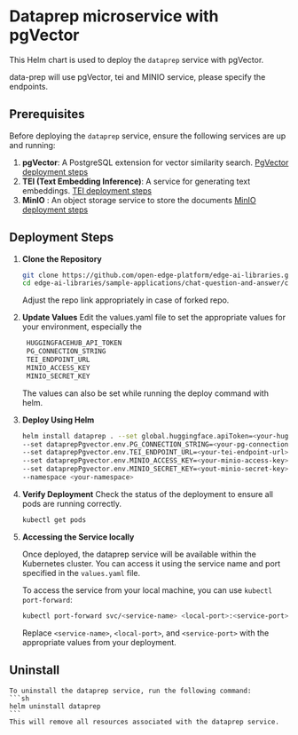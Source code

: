 # Dataprep microservice with pgVector

This Helm chart is used to deploy the `dataprep` service with pgVector.

data-prep will use pgVector, tei and MINIO service, please specify the endpoints.

## Prerequisites

Before deploying the `dataprep` service, ensure the following services are up and running:

1. **pgVector**: A PostgreSQL extension for vector similarity search. [PgVector deployment steps](../pgvector/README.md)
2. **TEI (Text Embedding Inference)**: A service for generating text embeddings. [TEI deployment steps](../tei/README.MD)
3. **MinIO** : An object storage service to store the documents [MinIO deployment steps](../minioserver/README.md)

## Deployment Steps

1. **Clone the Repository**

   ```sh
   git clone https://github.com/open-edge-platform/edge-ai-libraries.git edge-ai-libraries -b release-1.2.0
   cd edge-ai-libraries/sample-applications/chat-question-and-answer/chart/subchart/dataprep
   ```
   Adjust the repo link appropriately in case of forked repo.

2. **Update Values**
    Edit the values.yaml file to set the appropriate values for your environment, especially the
    ```sh
     HUGGINGFACEHUB_API_TOKEN
     PG_CONNECTION_STRING
     TEI_ENDPOINT_URL
     MINIO_ACCESS_KEY
     MINIO_SECRET_KEY
    ```
    The values can also be set while running the deploy command with helm.

3. **Deploy Using Helm**

    ```sh
    helm install dataprep . --set global.huggingface.apiToken=<your-huggingface-token> \
    --set dataprepPgvector.env.PG_CONNECTION_STRING=<your-pg-connection-string> \
    --set dataprepPgvector.env.TEI_ENDPOINT_URL=<your-tei-endpoint-url> \
    --set dataprepPgvector.env.MINIO_ACCESS_KEY=<your-minio-access-key> \
    --set dataprepPgvector.env.MINIO_SECRET_KEY=<yout-minio-secret-key> \
    --namespace <your-namespace>
    ```
4. **Verify Deployment**
    Check the status of the deployment to ensure all pods are running correctly.
    ```sh
    kubectl get pods
    ```
5. **Accessing the Service locally**

    Once deployed, the dataprep service will be available within the Kubernetes cluster. You can access it using the service name and port specified in the `values.yaml` file.

    To access the service from your local machine, you can use `kubectl port-forward`:

    ```sh
    kubectl port-forward svc/<service-name> <local-port>:<service-port>
    ```
    Replace `<service-name>`, `<local-port>`, and `<service-port>` with the appropriate values from your deployment.

## Uninstall ##
    To uninstall the dataprep service, run the following command:
    ```sh
    helm uninstall dataprep
    ```
    This will remove all resources associated with the dataprep service.